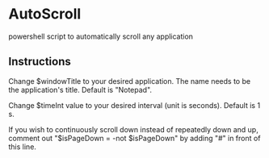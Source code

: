 # AutoScroll
powershell script to automatically scroll any application

## Instructions
Change $windowTitle to your desired application. The name needs to be the application's title. Default is "Notepad".

Change $timeInt value to your desired interval (unit is seconds). Default is 1 s.

If you wish to continuously scroll down instead of repeatedly down and up, comment out "$isPageDown = -not $isPageDown" by adding "#" in front of this line.
